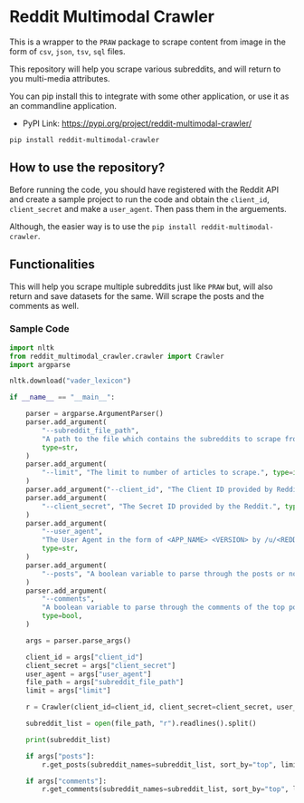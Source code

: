# Reddit Multimodal Crawler

This is a wrapper to the `PRAW` package to scrape content from image in the form of `csv`, `json`, `tsv`, `sql` files.

This repository will help you scrape various subreddits, and will return to you multi-media attributes.

You can pip install this to integrate with some other application, or use it as an commandline application.

- PyPI Link:  https://pypi.org/project/reddit-multimodal-crawler/


```commandLine
pip install reddit-multimodal-crawler
```

## How to use the repository?

Before running the code, you should have registered with the Reddit API and create a sample project to run the code and obtain the `client_id`, `client_secret` and make a `user_agent`. Then pass them in the arguements.

Although, the easier way is to use the `pip install reddit-multimodal-crawler`.

## Functionalities

This will help you scrape multiple subreddits just like `PRAW` but, will also return and save datasets for the same. Will scrape the posts and the comments as well.

### Sample Code

```python
import nltk
from reddit_multimodal_crawler.crawler import Crawler
import argparse

nltk.download("vader_lexicon")

if __name__ == "__main__":

    parser = argparse.ArgumentParser()
    parser.add_argument(
        "--subreddit_file_path",
        "A path to the file which contains the subreddits to scrape from.",
        type=str,
    )
    parser.add_argument(
        "--limit", "The limit to number of articles to scrape.", type=int
    )
    parser.add_argument("--client_id", "The Client ID provided by Reddit.", type=str)
    parser.add_argument(
        "--client_secret", "The Secret ID provided by the Reddit.", type=str
    )
    parser.add_argument(
        "--user_agent",
        "The User Agent in the form of <APP_NAME> <VERSION> by /u/<REDDIT_USERNAME>",
        type=str,
    )
    parser.add_argument(
        "--posts", "A boolean variable to parse through the posts or not.", type=bool
    )
    parser.add_argument(
        "--comments",
        "A boolean variable to parse through the comments of the top posts of subreddit",
        type=bool,
    )

    args = parser.parse_args()

    client_id = args["client_id"]
    client_secret = args["client_secret"]
    user_agent = args["user_agent"]
    file_path = args["subreddit_file_path"]
    limit = args["limit"]

    r = Crawler(client_id=client_id, client_secret=client_secret, user_agent=user_agent)

    subreddit_list = open(file_path, "r").readlines().split()

    print(subreddit_list)

    if args["posts"]:
        r.get_posts(subreddit_names=subreddit_list, sort_by="top", limit=limit)

    if args["comments"]:
        r.get_comments(subreddit_names=subreddit_list, sort_by="top", limit=limit)

```
